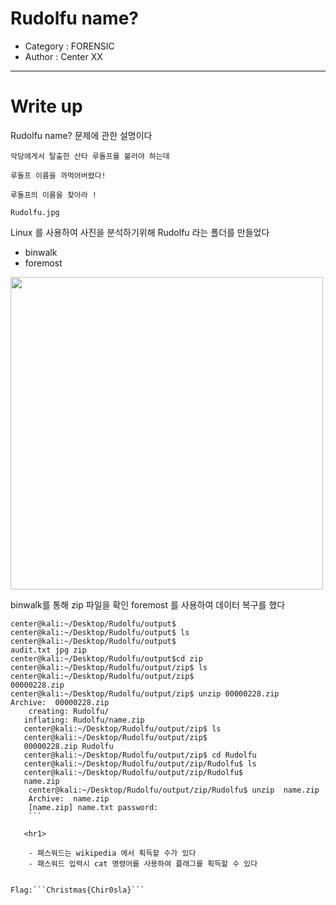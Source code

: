 # Rudolfu name?
- Category : FORENSIC
- Author : Center XX

<hr>

# Write up

Rudolfu name? 문제에 관한 설명이다

```
악당에게서 탈출한 산타 루돌프를 불러야 하는데

루돌프 이름을 까먹어버렸다!

루돌프의 이름을 찾아라 !

Rudolfu.jpg
```
Linux 를 사용하여 사진을 분석하기위해 Rudolfu 라는 폴더를 만들었다
- binwalk
- foremost

<img width="500" src="https://user-images.githubusercontent.com/90122834/146732148-a03a7712-4631-4af7-9cc7-5cf3ae8f8f02.png">

binwalk를 통해 zip 파일을 확인 foremost 를 사용하여 데이터 복구를 했다

````
center@kali:~/Desktop/Rudolfu/output$
center@kali:~/Desktop/Rudolfu/output$ ls
center@kali:~/Desktop/Rudolfu/output$
audit.txt jpg zip 
center@kali:~/Desktop/Rudolfu/output$cd zip
center@kali:~/Desktop/Rudolfu/output/zip$ ls
center@kali:~/Desktop/Rudolfu/output/zip$
00000228.zip
center@kali:~/Desktop/Rudolfu/output/zip$ unzip 00000228.zip
Archive:  00000228.zip
    creating: Rudolfu/
   inflating: Rudolfu/name.zip
   center@kali:~/Desktop/Rudolfu/output/zip$ ls
   center@kali:~/Desktop/Rudolfu/output/zip$
   00000228.zip Rudolfu
   center@kali:~/Desktop/Rudolfu/output/zip$ cd Rudolfu
   center@kali:~/Desktop/Rudolfu/output/zip/Rudolfu$ ls
   center@kali:~/Desktop/Rudolfu/output/zip/Rudolfu$
   name.zip
    center@kali:~/Desktop/Rudolfu/output/zip/Rudolfu$ unzip  name.zip
    Archive:  name.zip
    [name.zip] name.txt password:
    ```
   
   <hr1>
   
    - 패스워드는 wikipedia 에서 획득할 수가 있다
    - 패스워드 입력시 cat 명령어를 사용하여 플래그를 획득할 수 있다
    

Flag:```Christmas{Chir0sla}```

